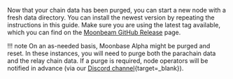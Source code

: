 Now that your chain data has been purged, you can start a new node with a fresh data directory. You can install the newest version by repeating the instructions in this guide. Make sure you are using the latest tag available, which you can find on the [Moonbeam GitHub Release](https://github.com/moonbeam-foundation/moonbeam/releases) page.

!!! note
    On an as-needed basis, Moonbase Alpha might be purged and reset. In these instances, you will need to purge both the parachain data and the relay chain data. If a purge is required, node operators will be notified in advance (via our [Discord channel](https://discord.com/invite/PfpUATX){target=\_blank}).
